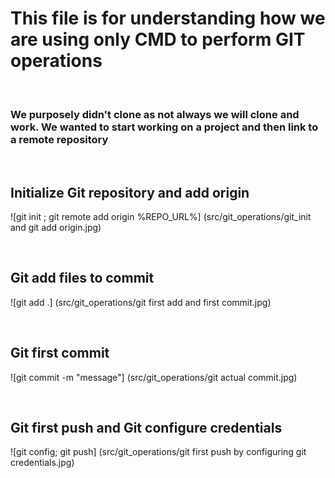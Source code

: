 # This file is for understanding how we are using only CMD to perform GIT operations

</br>

### We purposely didn't clone as not always we will clone and work. We wanted to start working on a project and then link to a remote repository

</br>

## Initialize Git repository and add origin
![git init ; git remote add origin %REPO_URL%] (src/git_operations/git_init and git add origin.jpg)

</br>

## Git add files to commit
![git add .] (src/git_operations/git first add and first commit.jpg)

</br>

## Git first commit
![git commit -m "message"] (src/git_operations/git actual commit.jpg)

</br>

## Git first push and Git configure credentials
![git config; git push] (src/git_operations/git first push by configuring git credentials.jpg)